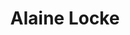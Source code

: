 ---
pid: mx196
title: Alaine Locke
location_transcription: M.X Park
coordinates: "[-75.2275776, 39.9526633]"
zipcode: '19319'
gen_neighborhood: 
neighborhood: 
outside_phl: 'Cheyney PA '
age: '11'
age_range: 6-13
instagram: 
image_file_name: mx_196.jpg
proposal_transcription: |-
  A.L
  -I'm a reader and a learder like M.X
topic: African Americans,Person,History,Human Rights
topic_summary: 0, 0, 0, 0
type: Other No Form
keywords_other: Alain Locke
credit: 
image_labels: 
twitter: 
facebook: 
permalink: "/monuments/mx196/"
layout: item-page
---